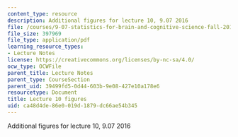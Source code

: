 ```yaml
---
content_type: resource
description: Additional figures for lecture 10, 9.07 2016
file: /courses/9-07-statistics-for-brain-and-cognitive-science-fall-2016/ca48d4de86e0019d1879dc66ae54b345_MIT9_07F16_lec10_Figures.pdf
file_size: 397969
file_type: application/pdf
learning_resource_types:
- Lecture Notes
license: https://creativecommons.org/licenses/by-nc-sa/4.0/
ocw_type: OCWFile
parent_title: Lecture Notes
parent_type: CourseSection
parent_uid: 39499fd5-0d44-603b-9e08-427e10a178e6
resourcetype: Document
title: Lecture 10 figures
uid: ca48d4de-86e0-019d-1879-dc66ae54b345
---
```

Additional figures for lecture 10, 9.07 2016